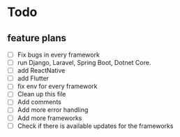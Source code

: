 # Todo

## feature plans

- [ ] Fix bugs in every framework
- [ ] run Django, Laravel, Spring Boot, Dotnet Core.
- [ ] add ReactNative
- [ ] add Flutter
- [ ] fix env for every framework
- [ ] Clean up this file
- [ ] Add comments
- [ ] Add more error handling
- [ ] Add more frameworks
- [ ] Check if there is available updates for the frameworks
